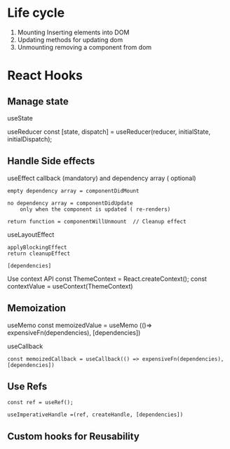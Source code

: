 # Life cycle
1. Mounting
    Inserting elements into DOM
2. Updating
    methods for updating dom
3. Unmounting
    removing a component from dom

# React Hooks

## Manage state
useState

useReducer
const [state, dispatch] = useReducer(reducer, initialState, initialDispatch);

## Handle Side effects
useEffect
    callback (mandatory) and dependency array ( optional)

    empty dependency array = componentDidMount

    no dependency array = componentDidUpdate
        only when the component is updated ( re-renders)

    return function = componentWillUnmount  // Cleanup effect

useLayoutEffect

    applyBlockingEffect
    return cleanupEffect

    [dependencies]

Use context API
    const ThemeContext = React.createContext();
    const contextValue = useContext(ThemeContext)

## Memoization
useMemo
    const memoizedValue = useMemo (()=> expensiveFn(dependencies), [dependencies])

useCallback

    const memoizedCallback = useCallback(() => expensiveFn(dependencies), [dependencies])

## Use Refs
    const ref = useRef();

    useImperativeHandle =(ref, createHandle, [dependencies])

## Custom hooks for Reusability
    

    

    


